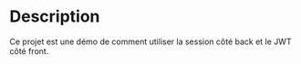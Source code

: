 # Description
Ce projet est une démo de comment utiliser la session côté back et le JWT côté front.

